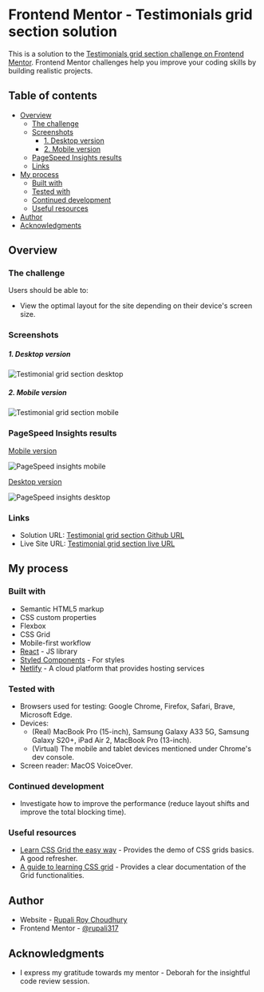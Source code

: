 # Frontend Mentor - Testimonials grid section solution

This is a solution to the [Testimonials grid section challenge on Frontend Mentor](https://www.frontendmentor.io/challenges/testimonials-grid-section-Nnw6J7Un7). Frontend Mentor challenges help you improve your coding skills by building realistic projects.

## Table of contents

- [Overview](#overview)
  - [The challenge](#the-challenge)
  - [Screenshots](#screenshots)
    - [1. Desktop version](#1-desktop-version)
    - [2. Mobile version](#2-mobile-version)
  - [PageSpeed Insights results](#pagespeed-insights-results)
  - [Links](#links)
- [My process](#my-process)
  - [Built with](#built-with)
  - [Tested with](#tested-with)
  - [Continued development](#continued-development)
  - [Useful resources](#useful-resources)
- [Author](#author)
- [Acknowledgments](#acknowledgments)

## Overview

### The challenge

Users should be able to:

- View the optimal layout for the site depending on their device's screen size.

### Screenshots

##### 1. Desktop version

![Testimonial grid section desktop](./public/screenshots/Testimonial-grid-section-desktop.png)

##### 2. Mobile version

![Testimonial grid section mobile](./public/screenshots/Testimonial-grid-section-mobile.png)

### PageSpeed Insights results

[Mobile version](https://pagespeed.web.dev/analysis/https-testimonial-grid-section-rc-netlify-app/qa8e9gum1c?form_factor=mobile)

![PageSpeed insights mobile](./public/screenshots/Page-speed-insights-mobile.png)

[Desktop version](https://pagespeed.web.dev/analysis/https-testimonial-grid-section-rc-netlify-app/qa8e9gum1c?form_factor=desktop)

![PageSpeed insights desktop](./public/screenshots/Page-speed-insights-desktop.png)

### Links

- Solution URL: [Testimonial grid section Github URL](https://github.com/rupali317/testimonials-grid-section)
- Live Site URL: [Testimonial grid section live URL](https://testimonial-grid-section-rc.netlify.app/)

## My process

### Built with

- Semantic HTML5 markup
- CSS custom properties
- Flexbox
- CSS Grid
- Mobile-first workflow
- [React](https://reactjs.org/) - JS library
- [Styled Components](https://styled-components.com/) - For styles
- [Netlify](https://www.netlify.com/) - A cloud platform that provides hosting services

### Tested with

- Browsers used for testing: Google Chrome, Firefox, Safari, Brave, Microsoft Edge.
- Devices:
  - (Real) MacBook Pro (15-inch), Samsung Galaxy A33 5G, Samsung Galaxy S20+, iPad Air 2, MacBook Pro (13-inch).
  - (Virtual) The mobile and tablet devices mentioned under Chrome's dev console.
- Screen reader: MacOS VoiceOver.

### Continued development

- Investigate how to improve the performance (reduce layout shifts and improve the total blocking time).

### Useful resources

- [Learn CSS Grid the easy way](https://www.youtube.com/watch?v=rg7Fvvl3taU&ab_channel=KevinPowell) - Provides the demo of CSS grids basics. A good refresher.
- [A guide to learning CSS grid](https://learncssgrid.com/) - Provides a clear documentation of the Grid functionalities.

## Author

- Website - [Rupali Roy Choudhury](https://www.linkedin.com/in/rupali-rc/)
- Frontend Mentor - [@rupali317](https://www.frontendmentor.io/profile/rupali317)

## Acknowledgments

- I express my gratitude towards my mentor - Deborah for the insightful code review session.
